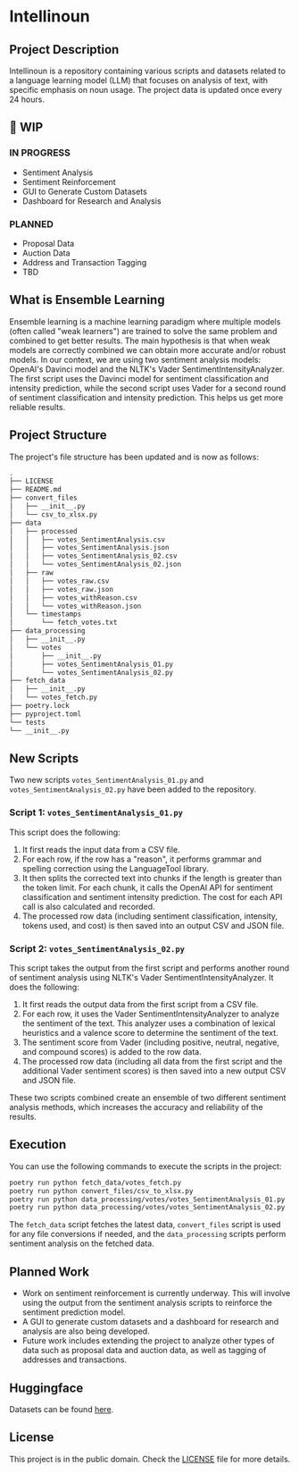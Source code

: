 # Intellinoun

## Project Description

Intellinoun is a repository containing various scripts and datasets related to a language learning model (LLM) that
focuses on analysis of text, with specific emphasis on noun usage. The project data is updated once every 24
hours.

## 🚧 WIP

### IN PROGRESS

- Sentiment Analysis
- Sentiment Reinforcement
- GUI to Generate Custom Datasets
- Dashboard for Research and Analysis

### PLANNED

- Proposal Data
- Auction Data
- Address and Transaction Tagging
- TBD

## What is Ensemble Learning

Ensemble learning is a machine learning paradigm where multiple models (often called "weak learners") are trained to
solve the same problem and combined to get better results. The main hypothesis is that when weak models are correctly
combined we can obtain more accurate and/or robust models. In our context, we are using two sentiment analysis models:
OpenAI's Davinci model and the NLTK's Vader SentimentIntensityAnalyzer. The first script uses the Davinci model for
sentiment classification and intensity prediction, while the second script uses Vader for a second round of sentiment
classification and intensity prediction. This helps us get more reliable results.

## Project Structure

The project's file structure has been updated and is now as follows:

```bash
.
├── LICENSE
├── README.md
├── convert_files
│   ├── __init__.py
│   └── csv_to_xlsx.py
├── data
│   ├── processed
│   │   ├── votes_SentimentAnalysis.csv
│   │   ├── votes_SentimentAnalysis.json
│   │   ├── votes_SentimentAnalysis_02.csv
│   │   └── votes_SentimentAnalysis_02.json
│   ├── raw
│   │   ├── votes_raw.csv
│   │   ├── votes_raw.json
│   │   ├── votes_withReason.csv
│   │   └── votes_withReason.json
│   └── timestamps
│       └── fetch_votes.txt
├── data_processing
│   ├── __init__.py
│   └── votes
│       ├── __init__.py
│       ├── votes_SentimentAnalysis_01.py
│       └── votes_SentimentAnalysis_02.py
├── fetch_data
│   ├── __init__.py
│   └── votes_fetch.py
├── poetry.lock
├── pyproject.toml
└── tests
└── __init__.py
```

## New Scripts

Two new scripts `votes_SentimentAnalysis_01.py` and `votes_SentimentAnalysis_02.py` have been added to the repository.

### Script 1: `votes_SentimentAnalysis_01.py`

This script does the following:

1. It first reads the input data from a CSV file.
2. For each row, if the row has a "reason", it performs grammar and spelling correction using the LanguageTool library.
3. It then splits the corrected text into chunks if the length is greater than the token limit. For each chunk, it calls
   the OpenAI API for sentiment classification and sentiment intensity prediction. The cost for each API call is also
   calculated and recorded.
4. The processed row data (including sentiment classification, intensity, tokens used, and cost) is then saved into an
   output CSV and JSON file.

### Script 2: `votes_SentimentAnalysis_02.py`

This script takes the output from the first script and performs another round of sentiment analysis using NLTK's Vader
SentimentIntensityAnalyzer. It does the following:

1. It first reads the output data from the first script from a CSV file.
2. For each row, it uses the Vader SentimentIntensityAnalyzer to analyze the sentiment of the text. This analyzer uses a
   combination of lexical heuristics and a valence score to determine the sentiment of the text.
3. The sentiment score from Vader (including positive, neutral, negative, and compound scores) is added to the row data.
4. The processed row data (including all data from the first script and the additional Vader sentiment scores) is then
   saved into a new output CSV and JSON file.

These two scripts combined create an ensemble of two different sentiment analysis methods, which increases the accuracy
and reliability of the results.

## Execution

You can use the following commands to execute the scripts in the project:

```bash
poetry run python fetch_data/votes_fetch.py
poetry run python convert_files/csv_to_xlsx.py
poetry run python data_processing/votes/votes_SentimentAnalysis_01.py
poetry run python data_processing/votes/votes_SentimentAnalysis_02.py
```

The `fetch_data` script fetches the latest data, `convert_files` script is used for any file conversions if needed, and
the `data_processing` scripts perform sentiment analysis on the fetched data.

## Planned Work

- Work on sentiment reinforcement is currently underway. This will involve using the output from the sentiment analysis
  scripts to reinforce the sentiment prediction model.
- A GUI to generate custom datasets and a dashboard for research and analysis are also being developed.
- Future work includes extending the project to analyze other types of data such as proposal data and auction data, as
  well as tagging of addresses and transactions.

## Huggingface

Datasets can be found [here](https://huggingface.co/datasets/lituus/Intellinoun_NounsDAOSentiment).

## License

This project is in the public domain. Check the [LICENSE](./LICENSE) file for more details.